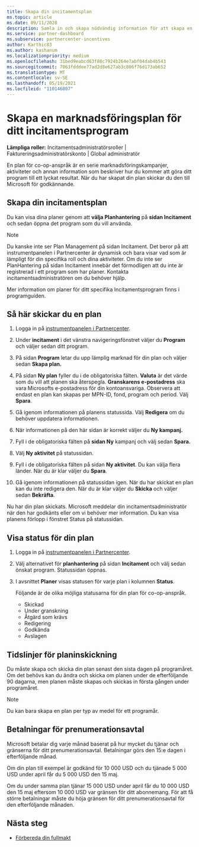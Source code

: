 ```yaml
---
title: Skapa din incitamentsplan
ms.topic: article
ms.date: 09/11/2020
description: Samla in och skapa nödvändig information för att skapa en lyckad marknadsföringsplan för ditt incitamentsprogram.
ms.service: partner-dashboard
ms.subservice: partnercenter-incentives
author: Karthic83
ms.author: kashanum
ms.localizationpriority: medium
ms.openlocfilehash: 31bed9eabcd63f80c7924b264e7abf04dab4b543
ms.sourcegitcommit: 7063fdddee77ad2d8e627ab3c806f76d173ab652
ms.translationtype: MT
ms.contentlocale: sv-SE
ms.lasthandoff: 05/19/2021
ms.locfileid: "110146807"
---
```

# <a name="generate-a-marketing-plan-for-your-incentives-program"></a>Skapa en marknadsföringsplan för ditt incitamentsprogram

**Lämpliga roller:** Incitamentsadministratörsroller | Faktureringsadministratörskonto | Global administratör

En plan för co-op-anspråk är en serie marknadsföringskampanjer, aktiviteter och annan information som beskriver hur du kommer att göra ditt program till ett lyckat resultat. När du har skapat din plan skickar du den till Microsoft för godkännande.

## <a name="create-your-incentives-plan"></a>Skapa din incitamentsplan

Du kan visa dina planer genom att **välja Planhantering** på **sidan Incitament** och sedan öppna det program som du vill använda.

>[!NOTE]
>Du kanske inte ser Plan Management på sidan Incitament. Det beror på att instrumentpanelen i Partnercenter är dynamisk och bara visar vad som är lämpligt för din specifika roll och dina aktiviteter. Om du inte ser PlanHantering på sidan Incitament innebär det förmodligen att du inte är registrerad i ett program som har planer. Kontakta incitamentsadministratören om du behöver hjälp.

Mer information om planer för ditt specifika Incitamentsprogram finns i programguiden.

## <a name="how-to-submit-a-plan"></a>Så här skickar du en plan

1. Logga in på [instrumentpanelen i Partnercenter](https://partner.microsoft.com/dashboard/).

2. Under **incitament** i det vänstra navigeringsfönstret väljer du **Program** och väljer sedan ditt program. 

3. På sidan **Program** letar du upp lämplig marknad för din plan och väljer sedan **Skapa plan.** 

4. På sidan **Ny plan** fyller du i de obligatoriska fälten. **Valuta** är det värde som du vill att planen ska återspegla. **Granskarens e-postadress** ska vara Microsofts e-postadress för din kontoansvariga. Observera att endast en plan kan skapas per MPN-ID, fond, program och period. Välj **Spara**.

5. Gå igenom informationen på planens statussida. Välj **Redigera** om du behöver uppdatera informationen.

6. När informationen på den här sidan är korrekt väljer du **Ny kampanj.**

7. Fyll i de obligatoriska fälten på **sidan Ny** kampanj och välj sedan **Spara.**

8. Välj **Ny aktivitet** på statussidan. 

9. Fyll i de obligatoriska fälten på sidan **Ny aktivitet**. Du kan välja flera länder. När du är klar väljer du **Spara**. 

10. Gå igenom informationen på statussidan igen. När du har skickat en plan kan du inte redigera den. När du är klar väljer du **Skicka** och väljer sedan **Bekräfta**.

Nu har din plan skickats. Microsoft meddelar din incitamentsadministratör när den har godkänts eller om vi behöver mer information. Du kan visa planens förlopp i fönstret Status på statussidan.

## <a name="view-the-status-of-your-plan"></a>Visa status för din plan

1. Logga in på [instrumentpanelen i Partnercenter](https://partner.microsoft.com/dashboard/).

2. Välj alternativet för **planhantering** på sidan **Incitament** och välj sedan önskat program. Statussidan öppnas.

3. I avsnittet **Planer** visas statusen för varje plan i kolumnen **Status**.

   Följande är de olika möjliga statusarna för din plan för co-op-anspråk.

   - Skickad
   - Under granskning
   - Åtgärd som krävs
   - Redigering
   - Godkända
   - Avslagen

## <a name="plan-submission-timelines"></a>Tidslinjer för planinskickning

Du måste skapa och skicka din plan senast den sista dagen på programåret. Om det behövs kan du ändra och skicka om planen under de efterföljande 90 dagarna, men planen måste skapas och skickas in första gången under programåret.

>[!NOTE]
> Du kan bara skapa en plan per typ av medel för ett programår.

## <a name="plan-payments"></a>Betalningar för prenumerationsavtal

Microsoft betalar dig varje månad baserat på hur mycket du tjänar och gränserna för ditt prenumerationsavtal. Betalningar görs den 15:e dagen i efterföljande månad.

Om din plan till exempel är godkänd för 10 000 USD och du tjänade 5 000 USD under april får du 5 000 USD den 15 maj.

Om du under samma plan tjänar 15 000 USD under april får du 10 000 USD den 15 maj eftersom 10 000 USD var gränsen för ditt abonnemang. För att få större betalningar måste du höja gränsen för ditt prenumerationsavtal för den efterföljande månaden.

## <a name="next-steps"></a>Nästa steg

- [Förbereda din fullmakt](incentives-prepare-your-proof-of-execution.md)
